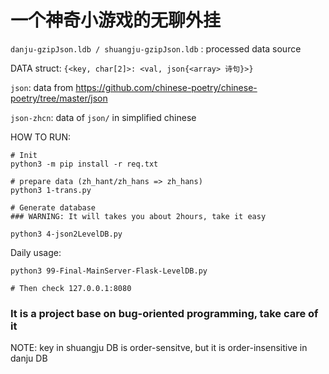 # 一个神奇小游戏的无聊外挂

`danju-gzipJson.ldb / shuangju-gzipJson.ldb` : processed data source

DATA struct: `{<key, char[2]>: <val, json{<array> 诗句}>}`

`json`: data from https://github.com/chinese-poetry/chinese-poetry/tree/master/json

`json-zhcn`: data of `json/` in simplified chinese

HOW TO RUN:

```
# Init 
python3 -m pip install -r req.txt

# prepare data (zh_hant/zh_hans => zh_hans)
python3 1-trans.py

# Generate database 
### WARNING: It will takes you about 2hours, take it easy

python3 4-json2LevelDB.py

```

Daily usage:
```
python3 99-Final-MainServer-Flask-LevelDB.py

# Then check 127.0.0.1:8080
```

### It is a project base on bug-oriented programming, take care of it

NOTE: key in shuangju DB is order-sensitve, but it is order-insensitive in danju DB
